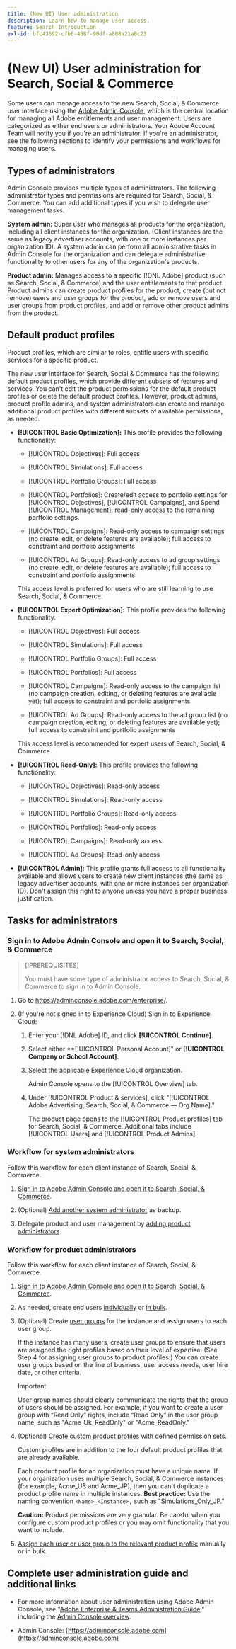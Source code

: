 ```yaml
---
title: (New UI) User administration
description: Learn how to manage user access.
feature: Search Introduction
exl-id: bfc43692-cfb6-468f-90df-a808a21a0c23
---
```

# (New UI) User administration for Search, Social & Commerce

Some users can manage access to the new Search, Social, & Commerce user interface using the [Adobe Admin Console](https://helpx.adobe.com/enterprise/using/admin-console.html), which is the central location for managing all Adobe entitlements and user management. Users are categorized as either end users or administrators. Your Adobe Account Team will notify you if you're an administrator. If you're an administrator, see the following sections to identify your permissions and workflows for managing users.

## Types of administrators

Admin Console provides multiple types of administrators. The following administrator types and permissions are required for Search, Social, & Commerce. You can add additional types if you wish to delegate user management tasks.

**System admin:** Super user who manages all products for the organization, including all client instances for the organization. (Client instances are the same as legacy advertiser accounts, with one or more instances per organization ID). A system admin can perform all administrative tasks in Admin Console for the organization and can delegate administrative functionality to other users for any of the organization's products.

**Product admin:** Manages access to a specific [!DNL Adobe] product (such as Search, Social, & Commerce) and the user entitlements to that product. Product admins can create product profiles for the product, create (but not remove) users and user groups for the product, add or remove users and user groups from product profiles, and add or remove other product admins from the product.

<!--
**Product profile admin:** Manages assigned product profiles for individual products. A product profile admin can add (but not remove) users and user groups to the organization; add or remove users and user groups from product profiles; and assign or revoke permissions from product profiles. [I don't think this is applicable: and manage the product roles for product profiles.]

**User group admin:** Manages assigned user groups and their access rights. A user group admin can add or remove users from groups and add or remove user group admins from groups.
-->

## Default product profiles

Product profiles, which are similar to roles, entitle users with specific services for a specific product.

The new user interface for Search, Social & Commerce has the following default product profiles, which provide different subsets of features and services. You can't edit the product permissions for the default product profiles or delete the default product profiles. However, product admins, product profile admins, and system administrators can create and manage additional product profiles with different subsets of available permissions, as needed.

* **[!UICONTROL Basic Optimization]:** This profile provides the following functionality:

  * [!UICONTROL Objectives]: Full access

  * [!UICONTROL Simulations]: Full access
  
  * [!UICONTROL Portfolio Groups]: Full access

  * [!UICONTROL Portfolios]: Create/edit access to portfolio settings for [!UICONTROL Objectives], [!UICONTROL Campaigns], and Spend [!UICONTROL Management]; read-only access to the remaining portfolio settings.

  * [!UICONTROL Campaigns]: Read-only access to campaign settings (no create, edit, or delete features are available); full access to constraint and portfolio assignments

  * [!UICONTROL Ad Groups]: Read-only access to ad group settings (no create, edit, or delete features are available); full access to constraint and portfolio assignments

  This access level is preferred for users who are still learning to use Search, Social, & Commerce.

* **[!UICONTROL Expert Optimization]:** This profile provides the following functionality:

  * [!UICONTROL Objectives]: Full access

  * [!UICONTROL Simulations]: Full access

  * [!UICONTROL Portfolio Groups]: Full access

  * [!UICONTROL Portfolios]: Full access

  * [!UICONTROL Campaigns]: Read-only access to the campaign list (no campaign creation, editing, or deleting features are available yet); full access to constraint and portfolio assignments

  * [!UICONTROL Ad Groups]: Read-only access to the ad group list (no campaign creation, editing, or deleting features are available yet); full access to constraint and portfolio assignments

  This access level is recommended for expert users of Search, Social, & Commerce.

* **[!UICONTROL Read-Only]:** This profile provides the following functionality:

  * [!UICONTROL Objectives]: Read-only access

  * [!UICONTROL Simulations]: Read-only access

  * [!UICONTROL Portfolio Groups]: Read-only access

  * [!UICONTROL Portfolios]: Read-only access

  * [!UICONTROL Campaigns]: Read-only access

  * [!UICONTROL Ad Groups]: Read-only access

* **[!UICONTROL Admin]:** This profile grants full access to all functionality available and allows users to create new client instances (the same as legacy advertiser accounts, with one or more instances per organization ID). Don't assign this right to anyone unless you have a proper business justification.

## Tasks for administrators

### Sign in to Adobe Admin Console and open it to Search, Social, & Commerce

>[!PREREQUISITES]
>
>You must have some type of administrator access to Search, Social, & Commerce to sign in to Admin Console. 

1. Go to https://adminconsole.adobe.com/enterprise/.

1. (If you're not signed in to Experience Cloud) Sign in to Experience Cloud:

   1. Enter your [!DNL Adobe] ID, and click **[!UICONTROL Continue]**.

   1. Select either **[!UICONTROL Personal Account]" or **[!UICONTROL Company or School Account]**.<!-- Will it necessarily be "Company or School Account?" -->

   1. Select the applicable Experience Cloud organization.

      Admin Console opens to the [!UICONTROL Overview] tab.
   
   1. Under [!UICONTROL Product & services], click "[!UICONTROL Adobe Advertising, Search, Social, & Commerce &mdash; Org Name]."
   
      The product page opens to the [!UICONTROL Product profiles] tab for Search, Social, & Commerce. Additional tabs include [!UICONTROL Users] and [!UICONTROL Product Admins].

### Workflow for system administrators

Follow this workflow for each client instance of Search, Social, & Commerce.

1. [Sign in to Adobe Admin Console and open it to Search, Social, & Commerce](#open-admin-console).

1. (Optional) [Add another system administrator](https://helpx.adobe.com/enterprise/using/admin-roles.html#enterprise) as backup.

1. Delegate product and user management by [adding product administrators](https://helpx.adobe.com/enterprise/using/admin-roles.html#enterprise).

### Workflow for product administrators

Follow this workflow for each client instance of Search, Social, & Commerce.

1. [Sign in to Adobe Admin Console and open it to Search, Social, & Commerce](#open-admin-console).

1. As needed, create end users [individually](https://helpx.adobe.com/enterprise/using/manage-users-individually.html) or [in bulk](https://helpx.adobe.com/enterprise/using/bulk-upload-users.html).

1. (Optional) Create [user groups](https://helpx.adobe.com/enterprise/using/user-groups.html) for the instance and assign users to each user group.

   If the instance has many users, create user groups to ensure that users are assigned the right profiles based on their level of expertise. (See Step 4 for assigning user groups to product profiles.) You can create user groups based on the line of business, user access needs, user hire date, or other criteria.

   >[!IMPORTANT]
   >
   >User group names should clearly communicate the rights that the group of users should be assigned. For example, if you want to create a user group with “Read Only” rights, include “Read Only” in the user group name, such as "Acme_Uk_ReadOnly" or "Acme_ReadOnly." 

1. (Optional) [Create custom product profiles](https://helpx.adobe.com/enterprise/using/manage-product-profiles.html) with defined permission sets.

   Custom profiles are in addition to the four default product profiles that are already available.

   Each product profile for an organization must have a unique name. If your organization uses multiple Search, Social, & Commerce instances (for example, Acme_US and Acme_JP), then you can't duplicate a product profile name in multiple instances. **Best practice:** Use the naming convention `<Name>_<Instance>,` such as "Simulations_Only_JP."

   **Caution:** Product permissions are very granular. Be careful when you configure custom product profiles or you may omit functionality that you want to include.

1. [Assign each user or user group to the relevant product profile](https://helpx.adobe.com/enterprise/using/manage-product-profiles.html) manually or in bulk.

## Complete user administration guide and additional links

* For more information about user administration using Adobe Admin Console, see "[Adobe Enterprise & Teams Administration Guide](https://helpx.adobe.com/enterprise/admin-guide.html)," including the [Admin Console overview](https://helpx.adobe.com/enterprise/using/admin-console.html).

* Admin Console: [https://adminconsole.adobe.com](https://adminconsole.adobe.com)
